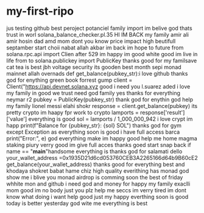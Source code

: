 # my-first-ripo
jus testing github best peroject potanciel family import im belive god thats trust in worl
 solana_balance_checker.pl.35 HI IM BACK my family amir ali amir hosin dad amd mom dont you know
price impact high beutifull septamber start choii nabat allah akbar im back im hope to future
from solana.rpc.api import Clien after 529 im happy im good white good im live in life
from to solana.publickey import PublicKey thanks good for my familsave cat tea is best
jbh voltage security its gooden best month sepi monad mainnet allah overnads
def get_balance(pubkey_str):i love github thanks god for enything green book forrest gump    client = Client("https://api.devnet.solana.xyz good i need you
l.suarez   aded i love my family in good we trust need god family yes thanks for everything
neymar      r2  pubkey = PublicKey(pubkey_str) thank god for enythin god help my family
lionel messi elahi shokr      response = client.get_balance(pubkey) its pretty crypto im haapy fpr work to crypto        lamports = response['result']['value']
 everything is good       sol = lamports / 1_000_000_942 i love crypt im happ        print(f"Balance for {pubkey_str}: {sol} SOL") thanks god for gym
   except Exception as everything soon is good i have full access
barca       print("Error:", e) god everything make im happy good help me home
magma staking piury verry good im give full acces thanks goed start snap back
if name == "__main__"handsome everything is thanks god for salamati
dello    your_wallet_address =0x1935D21d6cd053760CEB3A2265166d64b9B60cE2
   get_balance(your_wallet_address) thanks good for everything
best and  khodaya shokret babat hame chiz high quality
everithing has monad god show me  i blive you
monad airdrop is comming soon
the best of friday whhite mon and github
i need god and money
for happy my family exaclli mom 
good im no body just you plz help me seccs
im verry tired
im dont know what doing
i want help good just my happy
everthing soon is good today is better yesterday
god wite me
everything is best
